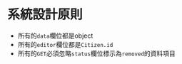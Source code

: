 # 系統設計原則

- 所有的`data`欄位都是object
- 所有的`editor`欄位都是`Citizen.id`
- 所有的`GET`必須忽略`status`欄位標示為`removed`的資料項目
